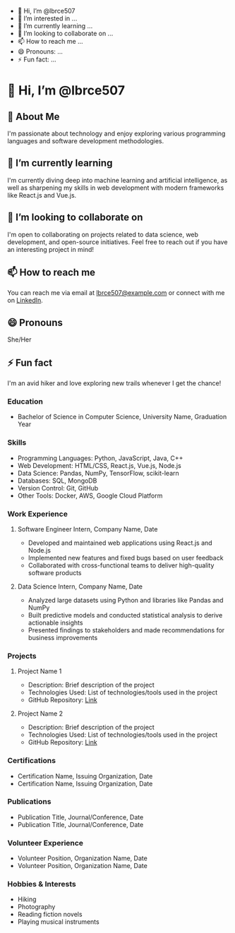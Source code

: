 - 👋 Hi, I’m @lbrce507
- 👀 I’m interested in ...
- 🌱 I’m currently learning ...
- 💞️ I’m looking to collaborate on ...
- 📫 How to reach me ...
- 😄 Pronouns: ...
- ⚡ Fun fact: ...
# 👋 Hi, I’m @lbrce507

## 👀 About Me
I'm passionate about technology and enjoy exploring various programming languages and software development methodologies.

## 🌱 I’m currently learning
I'm currently diving deep into machine learning and artificial intelligence, as well as sharpening my skills in web development with modern frameworks like React.js and Vue.js.

## 💼 I’m looking to collaborate on
I'm open to collaborating on projects related to data science, web development, and open-source initiatives. Feel free to reach out if you have an interesting project in mind!

## 📫 How to reach me
You can reach me via email at lbrce507@example.com or connect with me on [LinkedIn](https://www.linkedin.com/in/lbrce507/).

## 😄 Pronouns
She/Her

## ⚡ Fun fact
I'm an avid hiker and love exploring new trails whenever I get the chance!

<!-- Feel free to customize and add more sections as needed -->

### Education
- Bachelor of Science in Computer Science, University Name, Graduation Year

### Skills
- Programming Languages: Python, JavaScript, Java, C++
- Web Development: HTML/CSS, React.js, Vue.js, Node.js
- Data Science: Pandas, NumPy, TensorFlow, scikit-learn
- Databases: SQL, MongoDB
- Version Control: Git, GitHub
- Other Tools: Docker, AWS, Google Cloud Platform

### Work Experience
1. Software Engineer Intern, Company Name, Date
   - Developed and maintained web applications using React.js and Node.js
   - Implemented new features and fixed bugs based on user feedback
   - Collaborated with cross-functional teams to deliver high-quality software products

2. Data Science Intern, Company Name, Date
   - Analyzed large datasets using Python and libraries like Pandas and NumPy
   - Built predictive models and conducted statistical analysis to derive actionable insights
   - Presented findings to stakeholders and made recommendations for business improvements

### Projects
1. Project Name 1
   - Description: Brief description of the project
   - Technologies Used: List of technologies/tools used in the project
   - GitHub Repository: [Link](https://github.com/yourusername/project-name-1)

2. Project Name 2
   - Description: Brief description of the project
   - Technologies Used: List of technologies/tools used in the project
   - GitHub Repository: [Link](https://github.com/yourusername/project-name-2)

### Certifications
- Certification Name, Issuing Organization, Date
- Certification Name, Issuing Organization, Date

### Publications
- Publication Title, Journal/Conference, Date
- Publication Title, Journal/Conference, Date

### Volunteer Experience
- Volunteer Position, Organization Name, Date
- Volunteer Position, Organization Name, Date

### Hobbies & Interests
- Hiking
- Photography
- Reading fiction novels
- Playing musical instruments

<!-- Add more sections or customize existing ones as needed -->

<!---
lbrce507/lbrce507 is a ✨ special ✨ repository because its `README.md` (this file) appears on your GitHub profile.
You can click the Preview link to take a look at your changes.
--->
